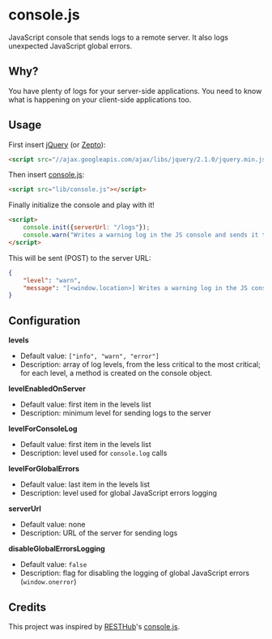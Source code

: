# console.js

JavaScript console that sends logs to a remote server.
It also logs unexpected JavaScript global errors.

## Why?

You have plenty of logs for your server-side applications.
You need to know what is happening on your client-side applications too.

## Usage

First insert [jQuery](http://jquery.com/) (or [Zepto](http://zeptojs.com/)):

```html
<script src="//ajax.googleapis.com/ajax/libs/jquery/2.1.0/jquery.min.js"></script>
```

Then insert [console.js](https://github.com/mickaeltr/console.js):

```html
<script src="lib/console.js"></script>
```

Finally initialize the console and play with it!

```html
<script>
    console.init({serverUrl: "/logs"});
    console.warn("Writes a warning log in the JS console and sends it to the server");
</script>
```

This will be sent (POST) to the server URL:

```json
{
    "level": "warn",
    "message": "[<window.location>] Writes a warning log in the JS console and sends it to the server"
}
```

## Configuration

**levels**

* Default value: `["info", "warn", "error"]`
* Description: array of log levels, from the less critical to the most critical; for each level, a method is created on the console object.

**levelEnabledOnServer**

* Default value: first item in the levels list
* Description: minimum level for sending logs to the server

**levelForConsoleLog**

* Default value: first item in the levels list
* Description: level used for `console.log` calls

**levelForGlobalErrors**

* Default value: last item in the levels list
* Description: level used for global JavaScript errors logging

**serverUrl**

* Default value: none
* Description: URL of the server for sending logs

**disableGlobalErrorsLogging**

* Default value: `false`
* Description: flag for disabling the logging of global JavaScript errors (`window.onerror`)

## Credits

This project was inspired by [RESTHub](http://resthub.org/)'s [console.js](https://github.com/resthub/resthub-backbone-stack/blob/master/js/lib/resthub/console.js).
